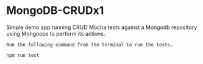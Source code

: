 # MongoDB-CRUDx1
Simple demo app running CRUD Mocha tests against a Mongodb repository using Mongoose to perform its actions.

```
Run the following command from the terminal to run the tests.

npm run test
```
